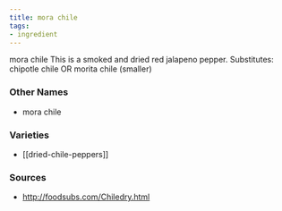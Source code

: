 ```yaml
---
title: mora chile
tags:
- ingredient
---
```

mora chile This is a smoked and dried red jalapeno pepper. Substitutes: chipotle chile OR morita chile (smaller)

### Other Names

* mora chile

### Varieties

* [[dried-chile-peppers]]

### Sources
* http://foodsubs.com/Chiledry.html
